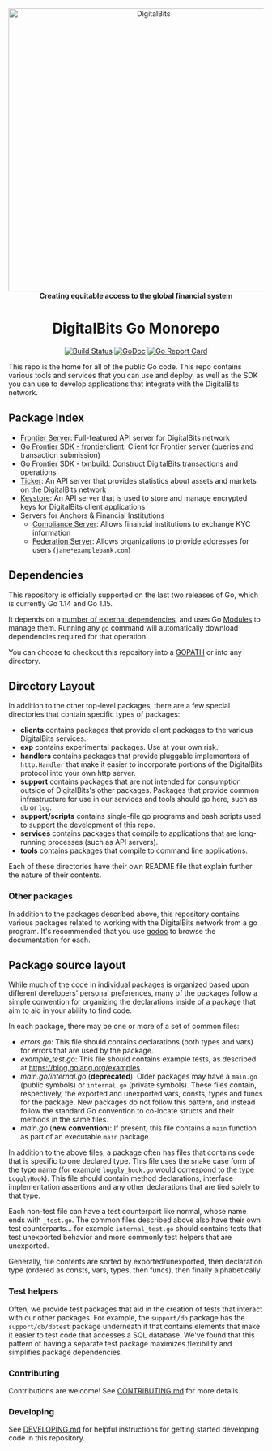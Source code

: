 <div align="center">
<a href="https://digitalbits.io"><img alt="DigitalBits" src="https://github.com/digitalbits/.github/raw/master/digitalbits-logo.png" width="558" /></a>
<br/>
<strong>Creating equitable access to the global financial system</strong>
<h1>DigitalBits Go Monorepo</h1>
</div>
<p align="center">
<a href="https://circleci.com/gh/digitalbits/go"><img alt="Build Status" src="https://circleci.com/gh/digitalbits/go.svg?style=shield" /></a>
<a href="https://godoc.org/github.com/digitalbits/go"><img alt="GoDoc" src="https://godoc.org/github.com/digitalbits/go?status.svg" /></a>
<a href="https://goreportcard.com/report/github.com/digitalbits/go"><img alt="Go Report Card" src="https://goreportcard.com/badge/github.com/digitalbits/go" /></a>
</p>

This repo is the home for all of the public Go code. This repo contains various tools and services that you can use and deploy, as well as the SDK you can use to develop applications that integrate with the DigitalBits network.

## Package Index

* [Frontier Server](services/frontier): Full-featured API server for DigitalBits network
* [Go Frontier SDK - frontierclient](clients/frontierclient): Client for Frontier server (queries and transaction submission)
* [Go Frontier SDK - txnbuild](txnbuild): Construct DigitalBits transactions and operations
* [Ticker](services/ticker): An API server that provides statistics about assets and markets on the DigitalBits network
* [Keystore](services/keystore): An API server that is used to store and manage encrypted keys for DigitalBits client applications
* Servers for Anchors & Financial Institutions
  * [Compliance Server](services/compliance): Allows financial institutions to exchange KYC information
  * [Federation Server](services/federation): Allows organizations to provide addresses for users (`jane*examplebank.com`)

## Dependencies

This repository is officially supported on the last two releases of Go, which is currently Go 1.14 and Go 1.15.

It depends on a [number of external dependencies](./go.mod), and uses Go [Modules](https://github.com/golang/go/wiki/Modules) to manage them. Running any `go` command will automatically download dependencies required for that operation.

You can choose to checkout this repository into a [GOPATH](https://github.com/golang/go/wiki/GOPATH) or into any directory.

## Directory Layout

In addition to the other top-level packages, there are a few special directories that contain specific types of packages:

* **clients** contains packages that provide client packages to the various DigitalBits services.
* **exp** contains experimental packages.  Use at your own risk.
* **handlers** contains packages that provide pluggable implementors of `http.Handler` that make it easier to incorporate portions of the DigitalBits protocol into your own http server. 
* **support** contains packages that are not intended for consumption outside of DigitalBits's other packages.  Packages that provide common infrastructure for use in our services and tools should go here, such as `db` or `log`. 
* **support/scripts** contains single-file go programs and bash scripts used to support the development of this repo. 
* **services** contains packages that compile to applications that are long-running processes (such as API servers).
* **tools** contains packages that compile to command line applications.

Each of these directories have their own README file that explain further the nature of their contents.

### Other packages

In addition to the packages described above, this repository contains various packages related to working with the DigitalBits network from a go program.  It's recommended that you use [godoc](https://godoc.org/github.com/digitalbits/go#pkg-subdirectories) to browse the documentation for each.


## Package source layout

While much of the code in individual packages is organized based upon different developers' personal preferences, many of the packages follow a simple convention for organizing the declarations inside of a package that aim to aid in your ability to find code.

In each package, there may be one or more of a set of common files:

- *errors.go*: This file should contains declarations (both types and vars) for errors that are used by the package.
- *example_test.go*: This file should contains example tests, as described at https://blog.golang.org/examples.
- *main.go/internal.go* (**deprecated**): Older packages may have a `main.go` (public symbols) or `internal.go` (private symbols).  These files contain, respectively, the exported and unexported vars, consts, types and funcs for the package. New packages do not follow this pattern, and instead follow the standard Go convention to co-locate structs and their methods in the same files. 
- *main.go* (**new convention**): If present, this file contains a `main` function as part of an executable `main` package.

In addition to the above files, a package often has files that contains code that is specific to one declared type.  This file uses the snake case form of the type name (for example `loggly_hook.go` would correspond to the type `LogglyHook`).  This file should contain method declarations, interface implementation assertions and any other declarations that are tied solely to that type.

Each non-test file can have a test counterpart like normal, whose name ends with `_test.go`.  The common files described above also have their own test counterparts... for example `internal_test.go` should contains tests that test unexported behavior and more commonly test helpers that are unexported.

Generally, file contents are sorted by exported/unexported, then declaration type  (ordered as consts, vars, types, then funcs), then finally alphabetically.

### Test helpers

Often, we provide test packages that aid in the creation of tests that interact with our other packages.  For example, the `support/db` package has the `support/db/dbtest` package underneath it that contains elements that make it easier to test code that accesses a SQL database.  We've found that this pattern of having a separate test package maximizes flexibility and simplifies package dependencies.

### Contributing

Contributions are welcome! See [CONTRIBUTING.md](CONTRIBUTING.md) for more details.

### Developing

See [DEVELOPING.md](DEVELOPING.md) for helpful instructions for getting started developing code in this repository.

[DigitalBits Development Foundation]: https://digitalbits.org
